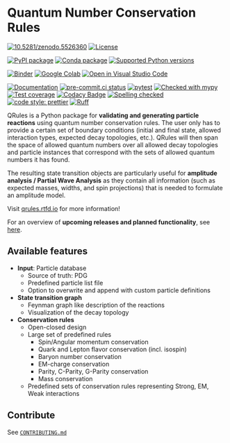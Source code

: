 # Quantum Number Conservation Rules

[![10.5281/zenodo.5526360](https://zenodo.org/badge/doi/10.5281/zenodo.5526360.svg)](https://doi.org/10.5281/zenodo.5526360)
[![License](https://img.shields.io/badge/License-Apache_2.0-blue.svg)](https://www.apache.org/licenses/LICENSE-2.0)

[![PyPI package](https://badge.fury.io/py/qrules.svg)](https://pypi.org/project/qrules)
[![Conda package](https://anaconda.org/conda-forge/qrules/badges/version.svg)](https://anaconda.org/conda-forge/qrules)
[![Supported Python versions](https://img.shields.io/pypi/pyversions/qrules)](https://pypi.org/project/qrules)

[![Binder](https://static.mybinder.org/badge_logo.svg)](https://mybinder.org/v2/gh/ComPWA/qrules/stable?filepath=docs/usage)
[![Google Colab](https://colab.research.google.com/assets/colab-badge.svg)](https://colab.research.google.com/github/ComPWA/qrules/blob/stable)
[![Open in Visual Studio Code](https://img.shields.io/badge/vscode-open-blue?logo=visualstudiocode)](https://open.vscode.dev/ComPWA/qrules)

[![Documentation](https://readthedocs.org/projects/qrules/badge/?version=latest)](https://qrules.readthedocs.io)
[![pre-commit.ci status](https://results.pre-commit.ci/badge/github/ComPWA/qrules/main.svg)](https://results.pre-commit.ci/latest/github/ComPWA/qrules/main)
[![pytest](https://github.com/ComPWA/qrules/workflows/pytest/badge.svg)](https://github.com/ComPWA/qrules/actions?query=branch%3Amain+workflow%3Apytest)
[![Checked with mypy](http://www.mypy-lang.org/static/mypy_badge.svg)](https://mypy.readthedocs.io)
[![Test coverage](https://codecov.io/gh/ComPWA/qrules/branch/main/graph/badge.svg)](https://codecov.io/gh/ComPWA/qrules)
[![Codacy Badge](https://api.codacy.com/project/badge/Grade/deeee5b9e2bb4b3daa655942c71e17da)](https://www.codacy.com/gh/ComPWA/qrules)
[![Spelling checked](https://img.shields.io/badge/cspell-checked-brightgreen.svg)](https://github.com/streetsidesoftware/cspell/tree/master/packages/cspell)
[![code style: prettier](https://img.shields.io/badge/code_style-prettier-ff69b4.svg?style=flat-square)](https://github.com/prettier/prettier)
[![Ruff](https://img.shields.io/endpoint?url=https://raw.githubusercontent.com/charliermarsh/ruff/main/assets/badge/v2.json)](https://github.com/astral-sh/ruff)

QRules is a Python package for **validating and generating particle reactions** using
quantum number conservation rules. The user only has to provide a certain set of
boundary conditions (initial and final state, allowed interaction types, expected decay
topologies, etc.). QRules will then span the space of allowed quantum numbers over all
allowed decay topologies and particle instances that correspond with the sets of allowed
quantum numbers it has found.

The resulting state transition objects are particularly useful for **amplitude analysis
/ Partial Wave Analysis** as they contain all information (such as expected masses,
widths, and spin projections) that is needed to formulate an amplitude model.

Visit [qrules.rtfd.io](https://qrules.readthedocs.io) for more information!

For an overview of **upcoming releases and planned functionality**, see
[here](https://github.com/ComPWA/qrules/milestones?direction=asc&sort=title&state=open).

## Available features

- **Input**: Particle database
  - Source of truth: PDG
  - Predefined particle list file
  - Option to overwrite and append with custom particle definitions
- **State transition graph**
  - Feynman graph like description of the reactions
  - Visualization of the decay topology
- **Conservation rules**
  - Open-closed design
  - Large set of predefined rules
    - Spin/Angular momentum conservation
    - Quark and Lepton flavor conservation (incl. isospin)
    - Baryon number conservation
    - EM-charge conservation
    - Parity, C-Parity, G-Parity conservation
    - Mass conservation
  - Predefined sets of conservation rules representing Strong, EM, Weak interactions

## Contribute

See [`CONTRIBUTING.md`](./CONTRIBUTING.md)

